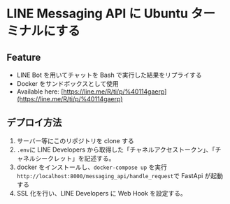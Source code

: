 # LINE Messaging API に Ubuntu ターミナルにする

## Feature

- LINE Bot を用いてチャットを Bash で実行した結果をリプライする
- Docker をサンドボックスとして使用
- Available here: [https://line.me/R/ti/p/%40114gaerp](https://line.me/R/ti/p/%40114gaerp)

## デプロイ方法

1. サーバー等にこのリポジトリを clone する
1. `.env`に LINE Developers から取得した「チャネルアクセストークン」、「チャネルシークレット」を記述する。
1. docker をインストールし、`docker-compose up` を実行  
   `http://localhost:8000/messaging_api/handle_request`で FastApi が起動する
1. SSL 化を行い、LINE Developers に Web Hook を設定する。
